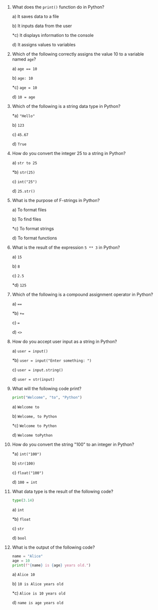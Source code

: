 1. What does the `print()` function do in Python?
   
   a) It saves data to a file
   
   b) It inputs data from the user

   *c) It displays information to the console

   d) It assigns values to variables

2. Which of the following correctly assigns the value 10 to a variable named `age`?
   
   a) `age == 10`
   
   b) `age: 10`
   
   *c) `age = 10`
   
   d) `10 = age`

3. Which of the following is a string data type in Python?
   
   *a) `"Hello"`
   
   b) `123`
   
   c) `45.67`
   
   d) `True`

4. How do you convert the integer 25 to a string in Python?
   
   a) `str to 25`
   
   *b) `str(25)`
   
   c) `int("25")`
   
   d) `25.str()`

5. What is the purpose of F-strings in Python?
   
   a) To format files
   
   b) To find files
   
   *c) To format strings
   
   d) To format functions

6. What is the result of the expression `5 ** 3` in Python?
   
   a) `15`
   
   b) `8`
   
   c) `2.5`
   
   *d) `125`

7. Which of the following is a compound assignment operator in Python?
   
   a) `==`
   
   *b) `+=`
   
   c) `=`
   
   d) `<>`

8. How do you accept user input as a string in Python?
   
   a) `user = input()`
   
   *b) `user = input("Enter something: ")`
   
   c) `user = input.string()`
   
   d) `user = str(input)`

9. What will the following code print?
   ```python
   print("Welcome", "to", "Python")
   ```
   
   a) `Welcome to`
   
   b) `Welcome, to Python`
   
   *c) `Welcome to Python`
   
   d) `Welcome toPython`

10. How do you convert the string "100" to an integer in Python?
    
    *a) `int("100")`
    
    b) `str(100)`
    
    c) `float("100")`
    
    d) `100 = int`

11. What data type is the result of the following code?
    ```python
    type(3.14)
    ```
    
    a) `int`
    
    *b) `float`
    
    c) `str`
    
    d) `bool`

12. What is the output of the following code?
    ```python
    name = "Alice"
    age = 10
    print(f"{name} is {age} years old.")
    ```
    
    a) `Alice 10`
    
    b) `10 is Alice years old`
    
    *c) `Alice is 10 years old`
    
    d) `name is age years old`